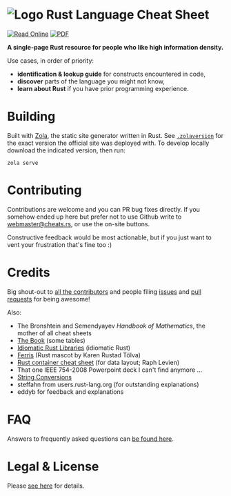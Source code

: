 

# ![Logo](/static/logo.png) Rust Language Cheat Sheet

[![Read Online](/gfx/button_read-online2.png)](https://cheats.rs)
[![PDF](/gfx/button_cached-pdf2.png)](https://cheats.rs/dl/rust_cheat_sheet_a4.pdf)

**A single-page Rust resource for people who like high information density.**

Use cases, in order of priority:
* **identification & lookup guide** for constructs encountered in code,
* **discover** parts of the language you might not know,
* **learn about Rust** if you have prior programming experience.


# Building

Built with [Zola](https://www.getzola.org/), the static site generator written in Rust. See [`.zolaversion`](.zolaversion) for the exact version the official site was deployed with. To develop locally download the indicated version, then run:

```
zola serve
```



# Contributing

Contributions are welcome and you can PR bug fixes directly. If you somehow ended up here but prefer not to use Github write to [webmaster@cheats.rs](mailto:webmaster@cheats.rs), or use the on-site buttons.

Constructive feedback would be most actionable, but if you just want to vent your frustration that's fine too :)


# Credits

Big shout-out to [all the contributors](https://github.com/ralfbiedert/cheats.rs/graphs/contributors) and people filing [issues](https://github.com/ralfbiedert/cheats.rs/issues) and [pull requests](https://github.com/ralfbiedert/cheats.rs/pulls) for being awesome!


Also:

* The Bronshtein and Semendyayev _Handbook of Mathematics_, the mother of all cheat sheets
* [The Book](https://doc.rust-lang.org/stable/book/) (some tables)
* [Idiomatic Rust Libraries](https://killercup.github.io/rustfest-idiomatic-libs/#/) (idiomatic Rust)
* [Ferris](https://rustacean.net/) (Rust mascot by Karen Rustad Tölva)
* [Rust container cheat sheet](https://docs.google.com/presentation/d/1q-c7UAyrUlM-eZyTo1pd8SZ0qwA_wYxmPZVOQkoDmH4/edit#slide=id.p) (for data layout; Raph Levien)
* That one IEEE 754-2008 Powerpoint deck I can't find anymore ...
* [String Conversions](https://docs.google.com/spreadsheets/d/19vSPL6z2d50JlyzwxariaYD6EU2QQUQqIDOGbiGQC7Y/pubhtml?gid=0&single=true)
* steffahn from users.rust-lang.org (for outstanding explanations)
* eddyb for feedback and explanations


# FAQ

Answers to frequently asked questions can [be found here](content/faq.md).


# Legal & License

Please [see here](content/legal.md) for details.
